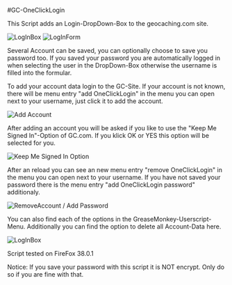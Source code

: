 #GC-OneClickLogin

This Script adds an Login-DropDown-Box to the geocaching.com site.

![LogInBox](http://l0k.de/gm/gc1click-1.png)
![LogInForm](http://l0k.de/gm/gc1click-2.png)

Several Account can be saved, you can optionally choose to save you password too.
If you saved your password you are automatically logged in when selecting the user in the DropDown-Box otherwise the username is filled into the formular.

To add your account data login to the GC-Site.
If your account is not known, there will be menu entry "add OneClickLogin" in the menu you can open next to your username, just click it to add the account.

![Add Account](http://l0k.de/gm/gc1click-add.png)

After adding an account you will be asked if you like to use the "Keep Me Signed In"-Option of GC.com. If you klick OK or YES this option will be selected for you.

![Keep Me Signed In Option](http://l0k.de/gm/gc1click-kmsi.jpg)

After an reload you can see an new menu entry "remove OneClickLogin" in the menu you can open next to your username.
If you have not saved your password there is the menu entry "add OneClickLogin password" additionaly.

![RemoveAccount / Add Password](http://l0k.de/gm/gc1click-rempw.png)


You can also find each of the options in the GreaseMonkey-Userscript-Menu.
Additionally you can find the option to delete all Account-Data here.

![LogInBox](http://l0k.de/gm/gc1click-menu.jpg)

Script tested on FireFox 38.0.1

Notice: If you save your password with this script it is NOT encrypt. Only do so if you are fine with that.
